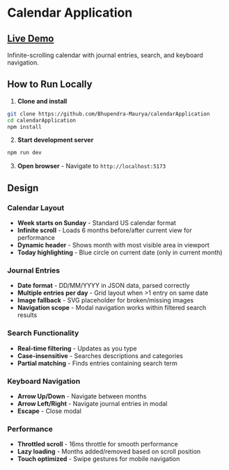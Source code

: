 # Calendar Application 
## [Live Demo](http://localhost:5173/calendarApplication/)


Infinite-scrolling calendar with journal entries, search, and keyboard navigation.

## How to Run Locally

1. **Clone and install**
```bash
git clone https://github.com/Bhupendra-Maurya/calendarApplication
cd calendarApplication
npm install
```

2. **Start development server**
```bash
npm run dev
```

3. **Open browser** - Navigate to `http://localhost:5173`

## Design 

### Calendar Layout
- **Week starts on Sunday** - Standard US calendar format
- **Infinite scroll** - Loads 6 months before/after current view for performance
- **Dynamic header** - Shows month with most visible area in viewport
- **Today highlighting** - Blue circle on current date (only in current month)

### Journal Entries
- **Date format** - DD/MM/YYYY in JSON data, parsed correctly
- **Multiple entries per day** - Grid layout when >1 entry on same date
- **Image fallback** - SVG placeholder for broken/missing images
- **Navigation scope** - Modal navigation works within filtered search results

### Search Functionality
- **Real-time filtering** - Updates as you type
- **Case-insensitive** - Searches descriptions and categories
- **Partial matching** - Finds entries containing search term

### Keyboard Navigation
- **Arrow Up/Down** - Navigate between months
- **Arrow Left/Right** - Navigate journal entries in modal
- **Escape** - Close modal

### Performance
- **Throttled scroll** - 16ms throttle for smooth performance
- **Lazy loading** - Months added/removed based on scroll position
- **Touch optimized** - Swipe gestures for mobile navigation